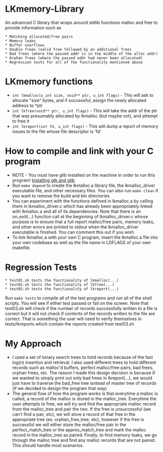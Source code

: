 # LKmemory-Library

An advanced C library that wraps around stdlib functions malloc and free to provide information such as

    * Matching allocated/free pairs
    * Memory leaks
    * Buffer overflows
    * Double frees (valid free followed by an additional free)
    * Bad frees (where the passed addr is in the middle of the alloc addr)
    * Orphan frees (where the passed addr had never been allocated)
    * Regression tests for all of the functionality mentioned above


# LKmemory functions
* `int lkmalloc(u_int size, void** ptr, u_int flags)` - This will ask to allocate "size" bytes, and if successful, assign the newly allocated address to *ptr
* `int lkfree(void** ptr, u_int flags)` - This will take the addr of the ptr that was presumably allocated by lkmalloc (but maybe not), and attempt to free it
* `int lkreport(int fd, u_int flags)` - This will dump a report of memory issues to the file whose file descriptor is 'fd'

# How to compile and link with your C program
* NOTE - You must have glib installed on the machine in order to run this program! [Installing gtk and glib](https://stackoverflow.com/questions/5275196/)
* Run `make depend` to create the lkmalloc.a library file, the lkmalloc_driver executable file, and other necessary files. You can also run `make clean` if you want to remove the build and bin directories
* You can experiment with the functions defined in lkmalloc.a by calling them in lkmalloc_driver.c which has already been appropriately linked with lkmalloc.a and all of its dependencies. Note that there is an on_exit(...) function call at the beginning of lkmalloc_driver.c whose purpose is to ensure that a full report malloc/free pairs, memory leaks, and other errors are printed to stdout when the lkmalloc_driver executable is finished. You can comment this out if you wish
* To link lkmalloc.a with your own C program, insert the lkmalloc.a file into your own codebase as well as the file name in LDFLAGS of your own makefile.

# Regression Tests
    * test01.sh tests the functionality of lkmalloc(...) 
    * test02.sh tests the functionality of lkfree(...)
    * test03.sh tests the functionality of lkreport(...)
Run `make tests` to compile all of the test programs and run all of the shell scripts. You will see if either test passed or fail on the screen. Note that test03.sh will check if the number of records successfully written to a file is correct but it will not check if contents of the records written to the file are correct. That is something the user will need to verify themselves in tests/lkreports which contain the reports created from test03.sh

# My Approach
* I used a set of binary search trees to hold records because of the fast log(n) insertion and retrieval. I also used different trees to hold different records such as malloc'd buffers, perfect malloc/free pairs, bad frees, orphan frees, etc. The reason I made this design decision is because if we wanted to simply print out only bad frees in lkreport(...), we would just have to traverse the bad_free tree isntead of master tree of records (if we decided to design the program that way) 
* The general flow of how the program works is that everytime a malloc is called, a record of the malloc is stored in the malloc_tree. Everytime the user attempts to free, we will try and find the appropriate malloc record from the malloc_tree and pair the two. If the free is unsuccessful (we can't find a pair, etc), we will store a record of that free in the appropriate tree (ex. orphan_free_tree, etc), however if the free is successful we will either store the malloc/free pair in the perfect_match_tree or the approx_match_tree and mark the malloc record in the malloc_tree as paired. Finally, to find memory leaks, we go through the malloc tree and find any malloc records that are not paired. This should handle most scenarios.